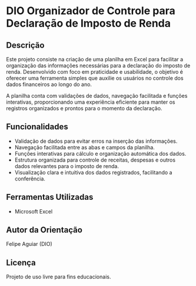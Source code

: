 # DIO Organizador de Controle para Declaração de Imposto de Renda

## Descrição
Este projeto consiste na criação de uma planilha em Excel para facilitar a organização das informações necessárias para a declaração do imposto de renda. Desenvolvido com foco em praticidade e usabilidade, o objetivo é oferecer uma ferramenta simples que auxilie os usuários no controle dos dados financeiros ao longo do ano.

A planilha conta com validações de dados, navegação facilitada e funções interativas, proporcionando uma experiência eficiente para manter os registros organizados e prontos para o momento da declaração.

## Funcionalidades
- Validação de dados para evitar erros na inserção das informações.
- Navegação facilitada entre as abas e campos da planilha.
- Funções interativas para cálculo e organização automática dos dados.
- Estrutura organizada para controle de receitas, despesas e outros dados relevantes para o imposto de renda.
- Visualização clara e intuitiva dos dados registrados, facilitando a conferência.

## Ferramentas Utilizadas
- Microsoft Excel

## Autor da Orientação
Felipe Aguiar (DIO)

## Licença
Projeto de uso livre para fins educacionais.
